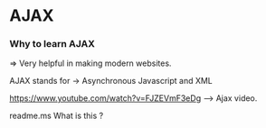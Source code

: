 # AJAX

### Why to learn AJAX

=> Very helpful in making modern websites.

AJAX stands for -> Asynchronous Javascript and XML

https://www.youtube.com/watch?v=FJZEVmF3eDg --> Ajax video.

readme.ms What is this ?
